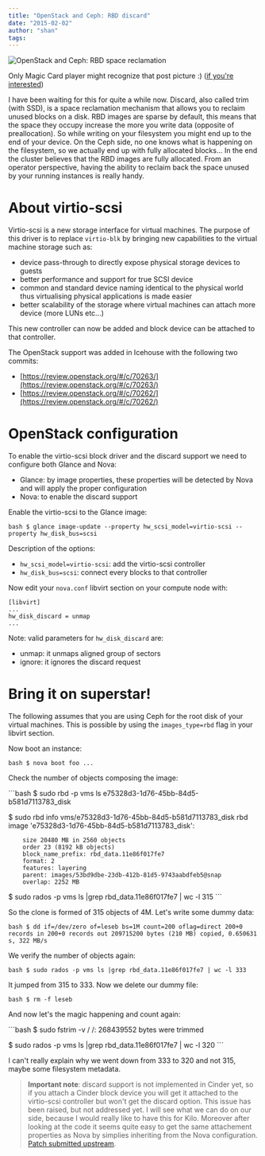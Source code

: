 ```yaml
---
title: "OpenStack and Ceph: RBD discard"
date: "2015-02-02"
author: "shan"
tags: 
---
```


![OpenStack and Ceph: RBD space reclamation](http://sebastien-han.fr/images/openstack-ceph-discard.jpg)

Only Magic Card player might recognize that post picture :) ([if you're interested](http://gatherer.wizards.com/Pages/Card/Details.aspx?name=reclaim))

  

I have been waiting for this for quite a while now. Discard, also called trim (with SSD), is a space reclamation mechanism that allows you to reclaim unused blocks on a disk. RBD images are sparse by default, this means that the space they occupy increase the more you write data (opposite of preallocation). So while writing on your filesystem you might end up to the end of your device. On the Ceph side, no one knows what is happening on the filesystem, so we actually end up with fully allocated blocks... In the end the cluster believes that the RBD images are fully allocated. From an operator perspective, having the ability to reclaim back the space unused by your running instances is really handy.

  

# About virtio-scsi

Virtio-scsi is a new storage interface for virtual machines. The purpose of this driver is to replace `virtio-blk` by bringing new capabilities to the virtual machine storage such as:

- device pass-through to directly expose physical storage devices to guests
- better performance and support for true SCSI device
- common and standard device naming identical to the physical world thus virtualising physical applications is made easier
- better scalability of the storage where virtual machines can attach more device (more LUNs etc...)

This new controller can now be added and block device can be attached to that controller.

  

The OpenStack support was added in Icehouse with the following two commits:

- [https://review.openstack.org/#/c/70263/](https://review.openstack.org/#/c/70263/)
- [https://review.openstack.org/#/c/70262/](https://review.openstack.org/#/c/70262/)

  

# OpenStack configuration

To enable the virtio-scsi block driver and the discard support we need to configure both Glance and Nova:

- Glance: by image properties, these properties will be detected by Nova and will apply the proper configuration
- Nova: to enable the discard support

Enable the virtio-scsi to the Glance image:

`bash $ glance image-update --property hw_scsi_model=virtio-scsi --property hw_disk_bus=scsi`

Description of the options:

- `hw_scsi_model=virtio-scsi`: add the virtio-scsi controller
- `hw_disk_bus=scsi`: connect every blocks to that controller

Now edit your `nova.conf` libvirt section on your compute node with:

```
[libvirt]
...
hw_disk_discard = unmap
...
```

Note: valid parameters for `hw_disk_discard` are:

- unmap: it unmaps aligned group of sectors
- ignore: it ignores the discard request

  

# Bring it on superstar!

The following assumes that you are using Ceph for the root disk of your virtual machines. This is possible by using the `images_type=rbd` flag in your libvirt section.

Now boot an instance:

`bash $ nova boot foo ...`

Check the number of objects composing the image:

\`\`\`bash $ sudo rbd -p vms ls e75328d3-1d76-45bb-84d5-b581d7113783\_disk

$ sudo rbd info vms/e75328d3-1d76-45bb-84d5-b581d7113783\_disk rbd image 'e75328d3-1d76-45bb-84d5-b581d7113783\_disk':

```
    size 20480 MB in 2560 objects
    order 23 (8192 kB objects)
    block_name_prefix: rbd_data.11e86f017fe7
    format: 2
    features: layering
    parent: images/53bd9dbe-23db-412b-81d5-9743aabdfeb5@snap
    overlap: 2252 MB
```

$ sudo rados -p vms ls |grep rbd\_data.11e86f017fe7 | wc -l 315 \`\`\`

So the clone is formed of 315 objects of 4M. Let's write some dummy data:

`bash $ dd if=/dev/zero of=leseb bs=1M count=200 oflag=direct 200+0 records in 200+0 records out 209715200 bytes (210 MB) copied, 0.650631 s, 322 MB/s`

We verify the number of objects again:

`bash $ sudo rados -p vms ls |grep rbd_data.11e86f017fe7 | wc -l 333`

It jumped from 315 to 333. Now we delete our dummy file:

`bash $ rm -f leseb`

And now let's the magic happening and count again:

\`\`\`bash $ sudo fstrim -v / /: 268439552 bytes were trimmed

$ sudo rados -p vms ls |grep rbd\_data.11e86f017fe7 | wc -l 320 \`\`\`

I can't really explain why we went down from 333 to 320 and not 315, maybe some filesystem metadata.

  

> **Important note**: discard support is not implemented in Cinder yet, so if you attach a Cinder block device you will get it attached to the virtio-scsi controller but won't get the discard option. This issue has been raised, but not addressed yet. I will see what we can do on our side, because I would really like to have this for Kilo. Moreover after looking at the code it seems quite easy to get the same attachement properties as Nova by simplies inheriting from the Nova configuration. [Patch submitted upstream](https://review.openstack.org/#/c/152823/).
